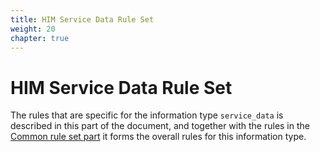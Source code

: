 ```yaml
---
title: HIM Service Data Rule Set
weight: 20
chapter: true
---
```


# HIM Service Data Rule Set

The rules that are specific for the information type `service_data` is described in this part of the document,
and together with the rules in the [Common rule set part](/hierarchical_information_model/common_rule_set) it forms the overall rules for this information type.
